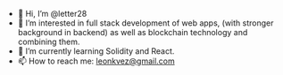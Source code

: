 - 👋 Hi, I’m @letter28
- 👀 I’m interested in full stack development of web apps, (with stronger background in backend) as well as blockchain technology and combining them.
- 🌱 I’m currently learning Solidity and React.
- 📫 How to reach me: leonkvez@gmail.com

<!---
letter28/letter28 is a ✨ special ✨ repository because its `README.md` (this file) appears on your GitHub profile.
You can click the Preview link to take a look at your changes.
--->

